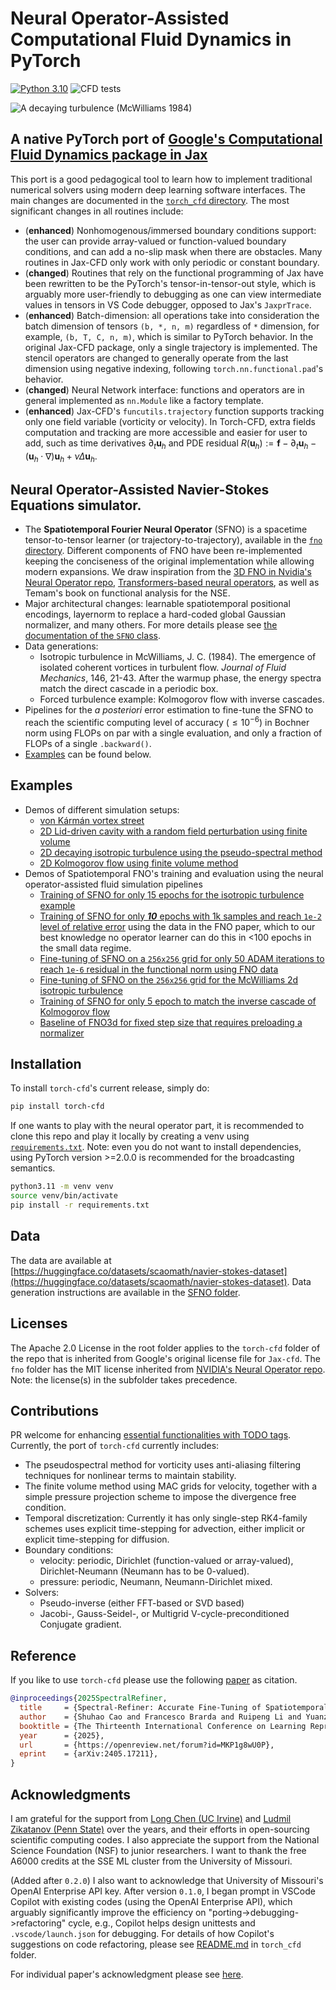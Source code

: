 # Neural Operator-Assisted Computational Fluid Dynamics in PyTorch
[![Python 3.10](https://img.shields.io/badge/python-3.10-blue.svg)](https://www.python.org/downloads/release/python-3100) ![CFD tests](https://github.com/scaomath/torch-cfd/actions/workflows/pytest.yml/badge.svg)

![A decaying turbulence (McWilliams 1984)](examples/McWilliams2d.svg)

## A native PyTorch port of [Google's Computational Fluid Dynamics package in Jax](https://github.com/google/jax-cfd)
This port is a good pedagogical tool to learn how to implement traditional numerical solvers using modern deep learning software interfaces. The main changes are documented in the [`torch_cfd` directory](./torch_cfd/). The most significant changes in all routines include:
  - (**enhanced**) Nonhomogenous/immersed boundary conditions support: the user can provide array-valued or function-valued boundary conditions, and can add a no-slip mask when there are obstacles. Many routines in Jax-CFD only work with only periodic or constant boundary.
  - (**changed**) Routines that rely on the functional programming of Jax have been rewritten to be the PyTorch's tensor-in-tensor-out style, which is arguably more user-friendly to debugging as one can view intermediate values in tensors in VS Code debugger, opposed to Jax's `JaxprTrace`.
  - (**enhanced**) Batch-dimension: all operations take into consideration the batch dimension of tensors `(b, *, n, m)` regardless of `*` dimension, for example, `(b, T, C, n, m)`, which is similar to PyTorch behavior. In the original Jax-CFD package, only a single trajectory is implemented. The stencil operators are changed to generally operate from the last dimension using negative indexing, following `torch.nn.functional.pad`'s behavior.
  - (**changed**) Neural Network interface: functions and operators are in general implemented as `nn.Module` like a factory template.
  - (**enhanced**) Jax-CFD's `funcutils.trajectory` function supports tracking only one field variable (vorticity or velocity). In Torch-CFD, extra fields computation and tracking are more accessible and easier for user to add, such as time derivatives $\partial_t\mathbf{u}_h$ and PDE residual $R(\mathbf{u}_h):=\mathbf{f}-\partial_t \mathbf{u}_h-(\mathbf{u}_h\cdot\nabla)\mathbf{u}_h + \nu \Delta \mathbf{u}_h$.


## Neural Operator-Assisted Navier-Stokes Equations simulator.
  - The **Spatiotemporal Fourier Neural Operator** (SFNO) is a spacetime tensor-to-tensor learner (or trajectory-to-trajectory), available in the [`fno` directory](./fno). Different components of FNO have been re-implemented keeping the conciseness of the original implementation while allowing modern expansions. We draw inspiration from the [3D FNO in Nvidia's Neural Operator repo](https://github.com/neuraloperator/neuraloperator), [Transformers-based neural operators](https://github.com/thuml/Neural-Solver-Library), as well as Temam's book on functional analysis for the NSE. 
  - Major architectural changes: learnable spatiotemporal positional encodings, layernorm to replace a hard-coded global Gaussian normalizer, and many others. For more details please see [the documentation of the `SFNO` class](./fno/sfno.py#L485). 
  - Data generations:
    - Isotropic turbulence in McWilliams, J. C. (1984). The emergence of isolated coherent vortices in turbulent flow. *Journal of Fluid Mechanics*, 146, 21-43. After the warmup phase, the energy spectra match the direct cascade in a periodic box.
    - Forced turbulence example: Kolmogorov flow with inverse cascades.
  - Pipelines for the *a posteriori* error estimation to fine-tune the SFNO to reach the scientific computing level of accuracy ($\le 10^{-6}$) in Bochner norm using FLOPs on par with a single evaluation, and only a fraction of FLOPs of a single `.backward()`.
  - [Examples](#examples) can be found below.


## Examples
- Demos of different simulation setups:
  - [von Kármán vortex street](./examples/von_Karman_vortex_rk4_fvm.ipynb)
  - [2D Lid-driven cavity with a random field perturbation using finite volume](./examples/Lid-driven_cavity_rk4_fvm.ipynb)
  - [2D decaying isotropic turbulence using the pseudo-spectral method](./examples/Kolmogrov2d_rk4_spectral_forced_turbulence.ipynb)
  - [2D Kolmogorov flow using finite volume method](./examples/Kolmogrov2d_rk4_fvm_forced_turbulence.ipynb)
- Demos of Spatiotemporal FNO's training and evaluation using the neural operator-assisted fluid simulation pipelines
  - [Training of SFNO for only 15 epochs for the isotropic turbulence example](./examples/ex2_SFNO_train.ipynb)
  - [Training of SFNO for only ***10*** epochs with 1k samples and reach `1e-2` level of relative error](./examples/ex2_SFNO_train_fnodata.ipynb) using the data in the FNO paper, which to our best knowledge no operator learner can do this in <100 epochs in the small data regime.
  - [Fine-tuning of SFNO on a `256x256` grid for only 50 ADAM iterations to reach `1e-6` residual in the functional norm using FNO data](./examples/ex2_SFNO_finetune_fnodata.ipynb)
  - [Fine-tuning of SFNO on the `256x256` grid for the McWilliams 2d isotropic turbulence](./examples/ex2_SFNO_finetune_McWilliams2d.ipynb)
  - [Training of SFNO for only 5 epoch to match the inverse cascade of Kolmogorov flow](./examples/ex2_SFNO_5ep_spectra.ipynb)
  - [Baseline of FNO3d for fixed step size that requires preloading a normalizer](./examples/ex2_FNO3d_train_normalized.ipynb)

## Installation
To install `torch-cfd`'s current release, simply do:
```bash
pip install torch-cfd
```

If one wants to play with the neural operator part, it is recommended to clone this repo and play it locally by creating a venv using [`requirements.txt`](./requirements.txt). Note: even you do not want to install dependencies, using PyTorch version >=2.0.0 is recommended for the broadcasting semantics.
```bash
python3.11 -m venv venv
source venv/bin/activate
pip install -r requirements.txt
```

## Data
The data are available at [https://huggingface.co/datasets/scaomath/navier-stokes-dataset](https://huggingface.co/datasets/scaomath/navier-stokes-dataset).
Data generation instructions are available in the [SFNO folder](./fno).

## Licenses
The Apache 2.0 License in the root folder applies to the `torch-cfd` folder of the repo that is inherited from Google's original license file for `Jax-cfd`. The `fno` folder has the MIT license inherited from [NVIDIA's Neural Operator repo](https://github.com/neuraloperator/neuraloperator). Note: the license(s) in the subfolder takes precedence.

## Contributions
PR welcome for enhancing [essential functionalities with TODO tags](./torch_cfd/README.md). Currently, the port of `torch-cfd` currently includes:
- The pseudospectral method for vorticity uses anti-aliasing filtering techniques for nonlinear terms to maintain stability.
- The finite volume method using MAC grids for velocity, together with a simple pressure projection scheme to impose the divergence free condition.
- Temporal discretization: Currently it has only single-step RK4-family schemes uses explicit time-stepping for advection, either implicit or explicit time-stepping for diffusion.
- Boundary conditions: 
  - velocity: periodic, Dirichlet (function-valued or array-valued), Dirichlet-Neumann (Neumann has to be 0-valued).
  - pressure: periodic, Neumann, Neumann-Dirichlet mixed. 
- Solvers: 
  - Pseudo-inverse (either FFT-based or SVD based)
  - Jacobi-, Gauss-Seidel-, or Multigrid V-cycle-preconditioned Conjugate gradient.

## Reference

If you like to use `torch-cfd` please use the following [paper](https://arxiv.org/abs/2405.17211) as citation. 

```bibtex
@inproceedings{2025SpectralRefiner,
  title     = {Spectral-Refiner: Accurate Fine-Tuning of Spatiotemporal Fourier Neural Operator for Turbulent Flows},
  author    = {Shuhao Cao and Francesco Brarda and Ruipeng Li and Yuanzhe Xi},
  booktitle = {The Thirteenth International Conference on Learning Representations},
  year      = {2025},
  url       = {https://openreview.net/forum?id=MKP1g8wU0P},
  eprint    = {arXiv:2405.17211},
}
```

## Acknowledgments
I am grateful for the support from [Long Chen (UC Irvine)](https://github.com/lyc102/ifem) and 
[Ludmil Zikatanov (Penn State)](https://github.com/HAZmathTeam/hazmath) over the years, and their efforts in open-sourcing scientific computing codes. I also appreciate the support from the National Science Foundation (NSF) to junior researchers. I want to thank the free A6000 credits at the SSE ML cluster from the University of Missouri. 

(Added after `0.2.0`) I also want to acknowledge that University of Missouri's OpenAI Enterprise API key. After version `0.1.0`, I began prompt in VSCode Copilot with existing codes (using the OpenAI Enterprise API), which arguably significantly improve the efficiency on "porting->debugging->refactoring" cycle, e.g., Copilot helps design unittests and `.vscode/launch.json` for debugging. For details of how Copilot's suggestions on code refactoring, please see [README.md](./torch_cfd/README.md) in `torch_cfd` folder.

For individual paper's acknowledgment please see [here](./fno/README.md).
